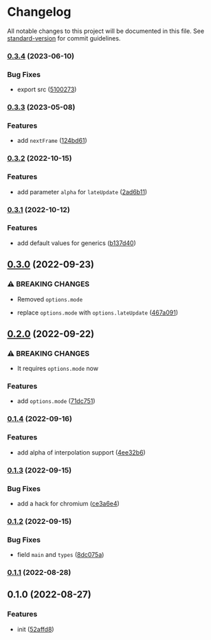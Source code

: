 # Changelog

All notable changes to this project will be documented in this file. See [standard-version](https://github.com/conventional-changelog/standard-version) for commit guidelines.

### [0.3.4](https://github.com/BlackGlory/extra-game-loop/compare/v0.3.3...v0.3.4) (2023-06-10)


### Bug Fixes

* export src ([5100273](https://github.com/BlackGlory/extra-game-loop/commit/51002733376f6cf4f21c081b80bf78350a299b46))

### [0.3.3](https://github.com/BlackGlory/extra-game-loop/compare/v0.3.2...v0.3.3) (2023-05-08)


### Features

* add `nextFrame` ([124bd61](https://github.com/BlackGlory/extra-game-loop/commit/124bd61772623c44115056746836cf9c627487ff))

### [0.3.2](https://github.com/BlackGlory/extra-game-loop/compare/v0.3.1...v0.3.2) (2022-10-15)


### Features

* add parameter `alpha` for `lateUpdate` ([2ad6b11](https://github.com/BlackGlory/extra-game-loop/commit/2ad6b11f984cc0e093f8e4892d97a890aebbcd23))

### [0.3.1](https://github.com/BlackGlory/extra-game-loop/compare/v0.3.0...v0.3.1) (2022-10-12)


### Features

* add default values for generics ([b137d40](https://github.com/BlackGlory/extra-game-loop/commit/b137d408b9ccfa727c9203a3e7d6cb3d8ea3906e))

## [0.3.0](https://github.com/BlackGlory/extra-game-loop/compare/v0.2.0...v0.3.0) (2022-09-23)


### ⚠ BREAKING CHANGES

* Removed `options.mode`

* replace `options.mode` with `options.lateUpdate` ([467a091](https://github.com/BlackGlory/extra-game-loop/commit/467a09191df10c7acc309b15faa890c1ccb41c62))

## [0.2.0](https://github.com/BlackGlory/extra-game-loop/compare/v0.1.4...v0.2.0) (2022-09-22)


### ⚠ BREAKING CHANGES

* It requires `options.mode` now

### Features

* add `options.mode` ([71dc751](https://github.com/BlackGlory/extra-game-loop/commit/71dc75198320f8d5d55f724b15b25f9812158db5))

### [0.1.4](https://github.com/BlackGlory/extra-game-loop/compare/v0.1.3...v0.1.4) (2022-09-16)


### Features

* add alpha of interpolation support ([4ee32b6](https://github.com/BlackGlory/extra-game-loop/commit/4ee32b66078175de88263d8dbf60e8033b811369))

### [0.1.3](https://github.com/BlackGlory/extra-game-loop/compare/v0.1.2...v0.1.3) (2022-09-15)


### Bug Fixes

* add a hack for chromium ([ce3a6e4](https://github.com/BlackGlory/extra-game-loop/commit/ce3a6e4b3a2064f6e0bed193427759be8774a81d))

### [0.1.2](https://github.com/BlackGlory/extra-game-loop/compare/v0.1.1...v0.1.2) (2022-09-15)


### Bug Fixes

* field `main` and `types` ([8dc075a](https://github.com/BlackGlory/extra-game-loop/commit/8dc075af087d1824297178a24e50ce3176428ede))

### [0.1.1](https://github.com/BlackGlory/extra-game-loop/compare/v0.1.0...v0.1.1) (2022-08-28)

## 0.1.0 (2022-08-27)


### Features

* init ([52affd8](https://github.com/BlackGlory/extra-game-loop/commit/52affd8354106737c37db74742a8df70ea6c930a))
